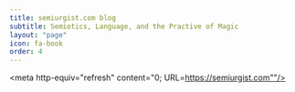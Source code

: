```yaml
---
title: semiurgist.com blog
subtitle: Semiotics, Language, and the Practive of Magic
layout: "page"
icon: fa-book
order: 4
---
```


<meta http-equiv="refresh" content="0; URL=https://semiurgist.com""/>

